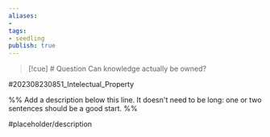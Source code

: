 ```yaml
---
aliases: 
- 
tags:
- seedling
publish: true
---
```

>[!cue] # Question
Can knowledge actually be owned?


#202308230851_Intelectual_Property

%% Add a description below this line. It doesn't need to be long: one or two sentences should be a good start. %%

#placeholder/description 
